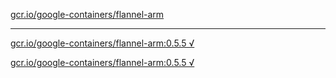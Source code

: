 [gcr.io/google-containers/flannel-arm](https://hub.docker.com/r/anjia0532/google-containers.flannel-arm/tags/) 

----
[gcr.io/google-containers/flannel-arm:0.5.5 √](https://hub.docker.com/r/anjia0532/google-containers.flannel-arm/tags/)

[gcr.io/google-containers/flannel-arm:0.5.5 √](https://hub.docker.com/r/anjia0532/google-containers.flannel-arm/tags/)

